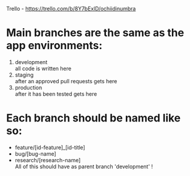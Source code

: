 Trello - https://trello.com/b/8Y7bExlD/ochiidinumbra
# Main branches are the same as the app environments: 
  1. development \
    all code is written here 
  2. staging \
    after an approved pull requests gets here 
  3. production \
    after it has been tested gets here
# Each branch should be named like so:
  * feature/[id-feature]_[id-title] 
  * bug/[bug-name] 
  * research/[research-name] \
    All of this should have as parent branch 'development' ! 
